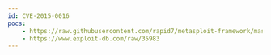 ```yaml
---
id: CVE-2015-0016
pocs:
    - https://raw.githubusercontent.com/rapid7/metasploit-framework/master/modules/exploits/windows/local/ms15_004_tswbproxy.rb
    - https://www.exploit-db.com/raw/35983
---
```

